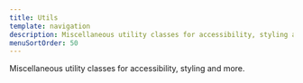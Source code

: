 ```yaml
---
title: Utils
template: navigation
description: Miscellaneous utility classes for accessibility, styling and more.
menuSortOrder: 50
---
```


<p class="doc-summary">Miscellaneous utility classes for accessibility, styling and more.</p>
